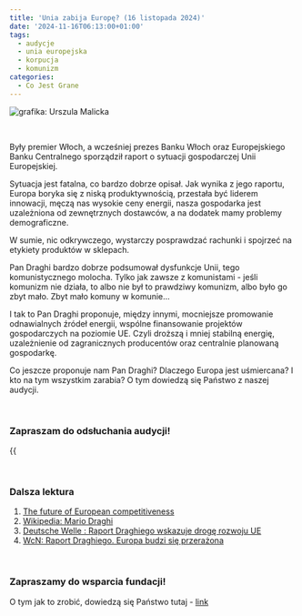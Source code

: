 ```yaml
---
title: 'Unia zabija Europę? (16 listopada 2024)'
date: '2024-11-16T06:13:00+01:00'
tags:
  - audycje
  - unia europejska
  - korpucja
  - komunizm
categories:
  - Co Jest Grane
---
```


![grafika: Urszula Malicka](/uploads/CJG_87_2024_11_16.png)

<br>

Były premier Włoch, a wcześniej prezes Banku Włoch oraz Europejskiego Banku Centralnego sporządził raport o sytuacji gospodarczej Unii Europejskiej. 

Sytuacja jest fatalna, co bardzo dobrze opisał. Jak wynika z jego raportu, Europa boryka się z niską produktywnością, przestała być liderem innowacji, męczą nas wysokie ceny energii, nasza gospodarka jest uzależniona od zewnętrznych dostawców, a na dodatek mamy problemy demograficzne.

W sumie, nic odkrywczego, wystarczy posprawdzać rachunki i spojrzeć na etykiety produktów w sklepach. 

Pan Draghi bardzo dobrze podsumował dysfunkcje Unii, tego komunistycznego molocha. Tylko jak zawsze z komunistami - jeśli komunizm nie działa, to albo nie był to prawdziwy komunizm, albo było go zbyt mało. Zbyt mało komuny w komunie...

I tak to Pan Draghi proponuje, między innymi, mocniejsze promowanie odnawialnych źródeł energii, wspólne finansowanie projektów gospodarczych na poziomie UE. Czyli droższą i mniej stabilną energię, uzależnienie od zagranicznych producentów oraz centralnie planowaną gospodarkę.

Co jeszcze proponuje nam Pan Draghi? Dlaczego Europa jest uśmiercana? I kto na tym wszystkim zarabia? O tym dowiedzą się Państwo z naszej audycji. 

<br>

### Zapraszam do odsłuchania audycji!

{{<audio src="audio/LONG CJG_87_2024_11_16.mp3" caption="Zapis audycji CJG">}}

<br>

### Dalsza lektura

1. [The future of European competitiveness](https://commission.europa.eu/document/download/97e481fd-2dc3-412d-be4c-f152a8232961_en?filename=The%20future%20of%20European%20competitiveness%20_%20A%20competitiveness%20strategy%20for%20Europe.pdf)
2. [Wikipedia: Mario Draghi](https://pl.wikipedia.org/wiki/Mario_Draghi)
3. [Deutsche Welle  : Raport Draghiego wskazuje drogę rozwoju UE](https://www.dw.com/pl/raport-draghiego-zasypa%C4%87-pieni%C4%99dzmi-dziur%C4%99-mi%C4%99dzy-ue-a-%C5%9Bwiatem/a-70172929)
4. [WcN: Raport Draghiego. Europa budzi się przerażona](https://wszystkoconajwazniejsze.pl/michal-klosowski-raport-draghiego/)


<br>

### Zapraszamy do wsparcia fundacji!
O tym jak to zrobić, dowiedzą się Państwo tutaj - [link](https://audycje.com.pl/posts/wsparcie/)